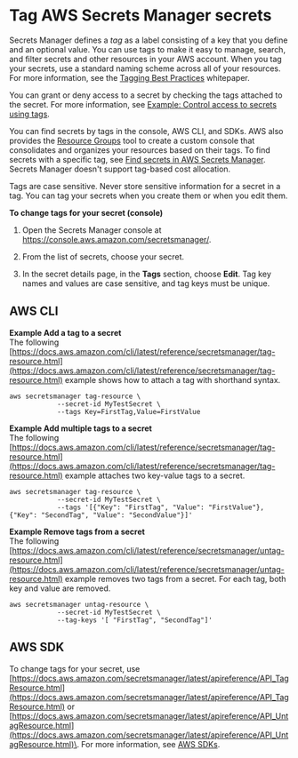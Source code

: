 # Tag AWS Secrets Manager secrets<a name="managing-secrets_tagging"></a>

Secrets Manager defines a *tag* as a label consisting of a key that you define and an optional value\. You can use tags to make it easy to manage, search, and filter secrets and other resources in your AWS account\. When you tag your secrets, use a standard naming scheme across all of your resources\. For more information, see the [Tagging Best Practices](https://docs.aws.amazon.com/whitepapers/latest/tagging-best-practices/tagging-best-practices.html) whitepaper\.

You can grant or deny access to a secret by checking the tags attached to the secret\. For more information, see [Example: Control access to secrets using tags](auth-and-access_examples.md#tag-secrets-abac)\.

You can find secrets by tags in the console, AWS CLI, and SDKs\. AWS also provides the [Resource Groups](https://docs.aws.amazon.com/ARG/latest/userguide/resource-groups.html) tool to create a custom console that consolidates and organizes your resources based on their tags\. To find secrets with a specific tag, see [Find secrets in AWS Secrets Manager](manage_search-secret.md)\. Secrets Manager doesn't support tag\-based cost allocation\.

Tags are case sensitive\. Never store sensitive information for a secret in a tag\. You can tag your secrets when you create them or when you edit them\.

**To change tags for your secret \(console\)**

1. Open the Secrets Manager console at [https://console\.aws\.amazon\.com/secretsmanager/](https://console.aws.amazon.com/secretsmanager/)\.

1. From the list of secrets, choose your secret\.

1. In the secret details page, in the **Tags** section, choose **Edit**\. Tag key names and values are case sensitive, and tag keys must be unique\. 

## AWS CLI<a name="managing-secrets_tagging-cli"></a>

**Example Add a tag to a secret**  
The following [https://docs.aws.amazon.com/cli/latest/reference/secretsmanager/tag-resource.html](https://docs.aws.amazon.com/cli/latest/reference/secretsmanager/tag-resource.html) example shows how to attach a tag with shorthand syntax\.  

```
aws secretsmanager tag-resource \
            --secret-id MyTestSecret \
            --tags Key=FirstTag,Value=FirstValue
```

**Example Add multiple tags to a secret**  
The following [https://docs.aws.amazon.com/cli/latest/reference/secretsmanager/tag-resource.html](https://docs.aws.amazon.com/cli/latest/reference/secretsmanager/tag-resource.html) example attaches two key\-value tags to a secret\.  

```
aws secretsmanager tag-resource \
            --secret-id MyTestSecret \
            --tags '[{"Key": "FirstTag", "Value": "FirstValue"}, {"Key": "SecondTag", "Value": "SecondValue"}]'
```

**Example Remove tags from a secret**  
The following [https://docs.aws.amazon.com/cli/latest/reference/secretsmanager/untag-resource.html](https://docs.aws.amazon.com/cli/latest/reference/secretsmanager/untag-resource.html) example removes two tags from a secret\. For each tag, both key and value are removed\.  

```
aws secretsmanager untag-resource \
            --secret-id MyTestSecret \
            --tag-keys '[ "FirstTag", "SecondTag"]'
```

## AWS SDK<a name="managing-secrets_tagging-sdk"></a>

To change tags for your secret, use [https://docs.aws.amazon.com/secretsmanager/latest/apireference/API_TagResource.html](https://docs.aws.amazon.com/secretsmanager/latest/apireference/API_TagResource.html) or [https://docs.aws.amazon.com/secretsmanager/latest/apireference/API_UntagResource.html](https://docs.aws.amazon.com/secretsmanager/latest/apireference/API_UntagResource.html)\. For more information, see [AWS SDKs](asm_access.md#asm-sdks)\.